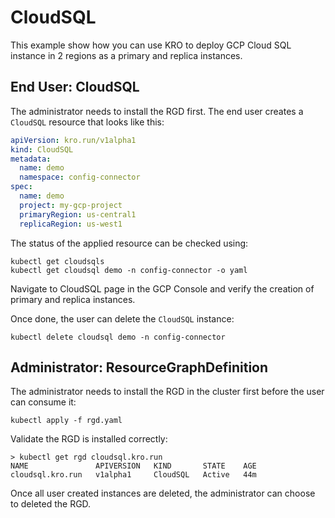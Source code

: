 # CloudSQL

This example show how you can use KRO to deploy GCP Cloud SQL instance in 2 regions as a primary and replica instances.


## End User: CloudSQL
The administrator needs to install the RGD first.
The end user creates a `CloudSQL` resource that looks like this:

```yaml
apiVersion: kro.run/v1alpha1
kind: CloudSQL
metadata:
  name: demo
  namespace: config-connector
spec:
  name: demo
  project: my-gcp-project
  primaryRegion: us-central1
  replicaRegion: us-west1
```

The status of the applied resource can be checked using:

```
kubectl get cloudsqls
kubectl get cloudsql demo -n config-connector -o yaml
```

Navigate to CloudSQL page in the GCP Console and verify the creation of primary and replica instances.

Once done, the user can delete the `CloudSQL` instance:

```
kubectl delete cloudsql demo -n config-connector
```

## Administrator: ResourceGraphDefinition
The administrator needs to install the RGD in the cluster first before the user can consume it:

```
kubectl apply -f rgd.yaml
```

Validate the RGD is installed correctly:

```
> kubectl get rgd cloudsql.kro.run
NAME               APIVERSION   KIND       STATE    AGE
cloudsql.kro.run   v1alpha1     CloudSQL   Active   44m
```

Once all user created instances are deleted, the administrator can choose to deleted the RGD.